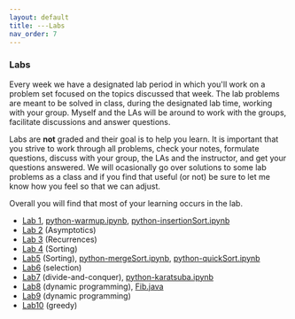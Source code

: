 ```yaml
---
layout: default 
title: ---Labs 
nav_order: 7
---
```


### Labs 

Every week we have a designated lab period in which you'll work on a
problem set focused on the topics discussed that week. The lab
problems are meant to be solved in class, during the designated lab
time, working with your group.  Myself and the LAs will be around to
work with the groups, facilitate discussions and answer questions.

Labs are __not__ graded and their goal is to help you learn. It is important that you strive to work through all problems,  check your notes, formulate questions, discuss with your group, the LAs and the instructor, and get your questions answered. We will ocasionally go over solutions to some lab problems as a class and if you find that useful (or not) be sure to let me know how you feel so that we can adjust.

Overall you will   find that most of your learning occurs in the lab. 


* [Lab 1](docs/lab1.pdf), [python-warmup.ipynb](docs/python-warmup.ipynb), [python-insertionSort.ipynb](docs/python-insertionSort.ipynb)
* [Lab 2](docs/lab2.pdf) (Asymptotics) 
* [Lab 3](docs/lab3.pdf) (Recurrences)
* [Lab 4](docs/lab4.pdf) (Sorting)
* [Lab5](docs/lab5.pdf) (Sorting), [python-mergeSort.ipynb](docs/python-mergesort.ipynb), [python-quickSort.ipynb](/docs/python-quicksort.ipynb)
* [Lab6](docs/lab6.pdf) (selection)
* [Lab7](docs/lab7.pdf) (divide-and-conquer), [python-karatsuba.ipynb](docs/python-Karatsuba.ipynb)
* [Lab8](docs/lab8.pdf) (dynamic programming), [Fib.java](docs/Fib.java)
* [Lab9](docs/lab9.pdf) (dynamic programming)
* [Lab10](docs/lab10.pdf) (greedy)
